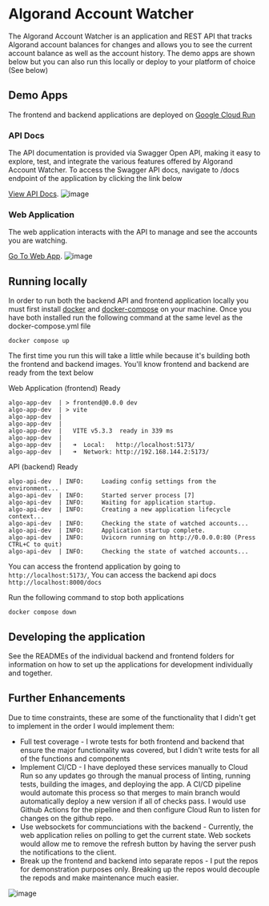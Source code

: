 # Algorand Account Watcher

The Algorand Account Watcher is an application and REST API that tracks Algorand account balances for changes and allows you to see the current account balance as well as the account history. The demo apps are shown below but you can also run this locally or deploy to your platform of choice (See below)

## Demo Apps

The frontend and backend applications are deployed on [Google Cloud Run](https://cloud.google.com/run?hl=en)
### API Docs 
The API documentation is provided via Swagger Open API, making it easy to explore, test, and integrate the various features offered by Algorand Account Watcher. To access the Swagger API docs, navigate to /docs endpoint of the application by clicking the link below


[View API Docs](https://algo-api-qjbijoctfa-uc.a.run.app/docs#/).
![image](https://storage.googleapis.com/algorand-account-watcher/algorand-account-watcher-api.png)

### Web Application
The web application interacts with the API to manage and see the accounts you are watching.

[Go To Web App](https://algo-app-qjbijoctfa-uc.a.run.app/).
![image](https://storage.googleapis.com/algorand-account-watcher/algorand-account-watcher-app.png)


## Running locally
In order to run both the backend API and frontend application locally you must first install [docker](https://docs.docker.com/engine/install/) and [docker-compose](https://docs.docker.com/compose/install/) on your machine.  Once you have both installed run the following command at the same level as the docker-compose.yml file

```
docker compose up
```

The first time you run this will take a little while because it's building both the frontend and backend images. You'll know frontend and backend are ready from the text below

Web Application (frontend) Ready
```
algo-app-dev  | > frontend@0.0.0 dev
algo-app-dev  | > vite
algo-app-dev  | 
algo-app-dev  | 
algo-app-dev  |   VITE v5.3.3  ready in 339 ms
algo-app-dev  | 
algo-app-dev  |   ➜  Local:   http://localhost:5173/
algo-app-dev  |   ➜  Network: http://192.168.144.2:5173/
```
API (backend) Ready
```
algo-api-dev  | INFO:     Loading config settings from the environment...
algo-api-dev  | INFO:     Started server process [7]
algo-api-dev  | INFO:     Waiting for application startup.
algo-api-dev  | INFO:     Creating a new application lifecycle context...
algo-api-dev  | INFO:     Checking the state of watched accounts...
algo-api-dev  | INFO:     Application startup complete.
algo-api-dev  | INFO:     Uvicorn running on http://0.0.0.0:80 (Press CTRL+C to quit)
algo-api-dev  | INFO:     Checking the state of watched accounts...
```
You can access the frontend application by going to `http://localhost:5173/`, You can access the backend api docs `http://localhost:8000/docs`

Run the following command to stop both applications

```
docker compose down
```

## Developing the application
See the READMEs of the individual backend and frontend folders for information on how to set up the applications for development individually and together.



## Further Enhancements
Due to time constraints, these are some of the functionality that I didn't get to implement in the order I would implement them:

- Full test coverage - I wrote tests for both frontend and backend that ensure the major functionality was covered, but I didn't write tests for all of the functions and components
- Implement CI/CD - I have deployed these services manually to Cloud Run so any updates go through the manual process of linting, running tests, building the images, and deploying the app. A CI/CD pipeline would automate this process so that merges to main branch would automatically deploy a new version if all of checks pass. I would use Github Actions for the pipeline and then configure Cloud Run to listen for changes on the github repo.
- Use websockets for communciations with the backend - Currently, the web application relies on polling to get the current state. Web sockets would allow me to remove the refresh button by having the server push the notifications to the client.
- Break up the frontend and backend into separate repos - I put the repos for demonstration purposes only. Breaking up the repos would decouple the repods and make maintenance much easier. 

![image](https://i.giphy.com/media/73oW01Plu9O5HAOdEH/giphy.gif)
